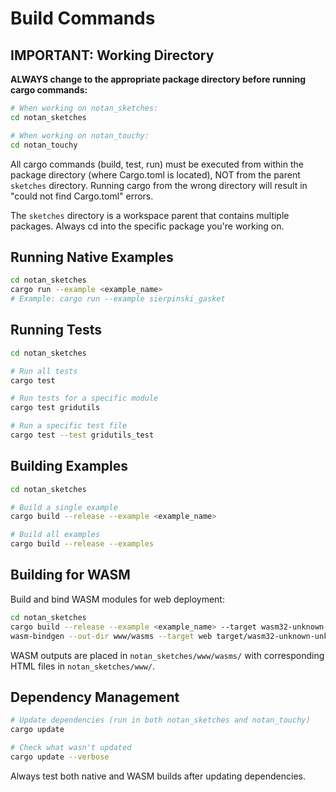 # Build Commands

## IMPORTANT: Working Directory

**ALWAYS change to the appropriate package directory before running cargo commands:**

```bash
# When working on notan_sketches:
cd notan_sketches

# When working on notan_touchy:
cd notan_touchy
```

All cargo commands (build, test, run) must be executed from within the package directory (where Cargo.toml is located), NOT from the parent `sketches` directory. Running cargo from the wrong directory will result in "could not find Cargo.toml" errors.

The `sketches` directory is a workspace parent that contains multiple packages. Always cd into the specific package you're working on.

## Running Native Examples

```bash
cd notan_sketches
cargo run --example <example_name>
# Example: cargo run --example sierpinski_gasket
```

## Running Tests

```bash
cd notan_sketches

# Run all tests
cargo test

# Run tests for a specific module
cargo test gridutils

# Run a specific test file
cargo test --test gridutils_test
```

## Building Examples

```bash
cd notan_sketches

# Build a single example
cargo build --release --example <example_name>

# Build all examples
cargo build --release --examples
```

## Building for WASM

Build and bind WASM modules for web deployment:

```bash
cd notan_sketches
cargo build --release --example <example_name> --target wasm32-unknown-unknown
wasm-bindgen --out-dir www/wasms --target web target/wasm32-unknown-unknown/release/examples/<example_name>.wasm
```

WASM outputs are placed in `notan_sketches/www/wasms/` with corresponding HTML files in `notan_sketches/www/`.

## Dependency Management

```bash
# Update dependencies (run in both notan_sketches and notan_touchy)
cargo update

# Check what wasn't updated
cargo update --verbose
```

Always test both native and WASM builds after updating dependencies.

